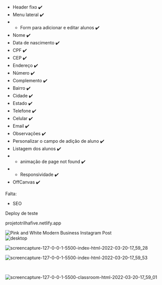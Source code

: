 - Header fixo ✔️
- Menu lateral ✔️
- - Form para adicionar e editar alunos ✔️
- Nome ✔️
- Data de nascimento ✔️
- CPF ✔️
- CEP ✔️
- Endereço ✔️
- Número ✔️
- Complemento ✔️
- Bairro ✔️
- Cidade ✔️
- Estado ✔️
- Telefone ✔️
- Celular ✔️
- Email ✔️
- Observações ✔️
- Personalizar o campo de adição de aluno ✔️
- Listagem dos alunos ✔️
- - animação de page not found ✔️
- - Responsividade ✔️
- OffCanvas ✔️


Falta:

- SEO


Deploy de teste

projetotrilhafive.netlify.app

![Pink and White Modern Business Instagram Post](https://user-images.githubusercontent.com/84424883/159185646-ab960938-f105-4157-8eea-ceb48806bd2b.png)
<br>
![desktop](https://user-images.githubusercontent.com/84424883/159185669-095fdbca-e5b1-443f-a8cb-094b58aee2ed.png)
<br>


![screencapture-127-0-0-1-5500-index-html-2022-03-20-17_59_28](https://user-images.githubusercontent.com/84424883/159185746-41b1593d-8dfe-4f16-b706-a3f6ee2bcabd.png)
<br>

![screencapture-127-0-0-1-5500-index-html-2022-03-20-17_59_53](https://user-images.githubusercontent.com/84424883/159185751-de467063-c6f7-490f-869e-79f170600bda.png)


<br>



![screencapture-127-0-0-1-5500-classroom-html-2022-03-20-17_59_01](https://user-images.githubusercontent.com/84424883/159185758-b9b53528-2b4f-41f2-8d1e-7a4f1daa2de7.png)














